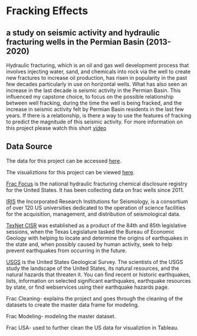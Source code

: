 # Fracking Effects
## a study on seismic activity and hydraulic fracturing wells in the Permian Basin (2013-2020)

Hydraulic fracturing, which is an oil and gas well development process that involves injecting water, sand, and chemicals into rock via the well to create new fractures to increase oil production, has risen in popularity in the past few decades particularly in use on horizontal wells. What has also seen an increase in the last decade is seismic activity in the Permian Basin. This influenced my capstone choice, to focus on the possible relationship between well fracking, during the time the well is being fracked, and the increase in seismic activity felt by Permian Basin residents in the last few years. If there is a relationship, is there a way to use the features of fracking to predict the magnitude of this seismic activity. For more information on this project please watch this short [video](https://www.loom.com/share/e068700163b94d519731ccba753ecdd2)

## Data Source
The data for this project can be accessed [here](https://drive.google.com/drive/folders/1J4CSPogR2TthIWz_tMZXv1wSGnH1kv91?usp=sharing). 

The visualiztions for this project can be viewed [here](https://public.tableau.com/profile/brooke.nichols#!/).

[Frac Focus](https://fracfocus.org/) is the national hydraulic fracturing chemical disclosure registry for the United States. It has been collecting data on frac wells since 2011.

[IRIS](https://www.iris.edu/hq/) the Incorporated Research Institutions for Seismology, is a consortium of over 120 US universities dedicated to the operation of science facilities for the acquisition, management, and distribution of seismological data.

[TexNet CISR](https://www.beg.utexas.edu/texnet-cisr/texnet) was established as a product of the 84th and 85th legislative sessions, when the Texas Legislature tasked the Bureau of Economic Geology with helping to locate and determine the origins of earthquakes in the state and, when possibly caused by human activity, seek to help prevent earthquakes from occurring in the future. 

[USGS](https://www.usgs.gov/natural-hazards/earthquake-hazards/earthquakes) is the United States Geological Survey. The scientists of the USGS study the landscape of the United States, its natural resources, and the natural hazards that threaten it. You can find recent or historic earthquakes, lists, information on selected significant earthquakes, earthquake resources by state, or find webservices using their earthquake hazards page. 

Frac Cleaning- explains the project and goes through the cleaning of the datasets to
create the master data frame for modeling. 

Frac Modeling- modeling the master dataset.

Frac USA- used to further clean the US data for visualiztion in Tableau. 


